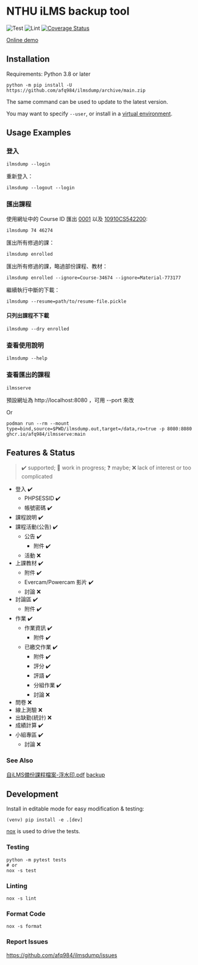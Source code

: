 # NTHU iLMS backup tool

![Test](https://github.com/afq984/ilmsdump/workflows/Test/badge.svg) ![Lint](https://github.com/afq984/ilmsdump/workflows/Lint/badge.svg) [![Coverage Status](https://coveralls.io/repos/github/afq984/ilmsdump/badge.svg?branch=main)](https://coveralls.io/github/afq984/ilmsdump?branch=main)

[Online demo](https://ilmsdump.afq984.net)

## Installation

Requirements: Python 3.8 or later

```
python -m pip install -U https://github.com/afq984/ilmsdump/archive/main.zip
```

The same command can be used to update to the latest version.

You may want to specify `--user`, or install in a [virtual environment].

## Usage Examples

### 登入

```
ilmsdump --login
```

重新登入：

```
ilmsdump --logout --login
```

### 匯出課程

使用網址中的 Course ID 匯出 [0001](http://lms.nthu.edu.tw/course/74) 以及 [10910CS542200](http://lms.nthu.edu.tw/course/46274):

```
ilmsdump 74 46274
```

匯出所有修過的課：

```
ilmsdump enrolled
```

匯出所有修過的課，略過部份課程、教材：

```
ilmsdump enrolled --ignore=Course-34674 --ignore=Material-773177
```

繼續執行中斷的下載：

```
ilmsdump --resume=path/to/resume-file.pickle
```

#### 只列出課程不下載

```
ilmsdump --dry enrolled
```

### 查看使用說明

```
ilmsdump --help
```

### 查看匯出的課程

```
ilmsserve
```

預設網址為 http://localhost:8080 ，可用 --port 來改

Or

```
podman run --rm --mount type=bind,source=$PWD/ilmsdump.out,target=/data,ro=true -p 8080:8080 ghcr.io/afq984/ilmsserve:main
```

## Features & Status

> ✔️ supported; 🚧 work in progress; ❓ maybe; ❌ lack of interest or too complicated

*   登入 ✔️
    *   PHPSESSID ✔️
    *   帳號密碼 ✔️
*   課程說明 ✔️
*   課程活動(公告) ✔️
    *   公告 ✔️
        *   附件 ✔️
    *   活動 ❌
*   上課教材 ✔️
    *   附件 ✔️
    *   Evercam/Powercam 影片 ✔️
    *   討論 ❌
*   討論區 ✔️
    *   附件 ✔️
*   作業 ✔️
    *   作業資訊 ✔️
        *   附件 ✔️
    *   已繳交作業 ✔️
        *   附件 ✔️
        *   評分 ✔️
        *   評語 ✔️
        *   分組作業 ✔️
        *   討論 ❌
*   問卷 ❌
*   線上測驗 ❌
*   出缺勤(統計) ❌
*   成績計算 ✔️
*   小組專區 ✔️
    *   討論 ❌

### See Also

[自iLMS備份課程檔案-浮水印.pdf] [backup]

[virtual environment]: https://packaging.python.org/guides/installing-using-pip-and-virtual-environments/#creating-a-virtual-environment
[自iLMS備份課程檔案-浮水印.pdf]: http://lms.nthu.edu.tw/sys/read_attach.php?id=2470763
[backup]: https://github.com/afq984/ilmsdump/blob/backup/%E8%87%AAiLMS%E5%82%99%E4%BB%BD%E8%AA%B2%E7%A8%8B%E6%AA%94%E6%A1%88-%E6%B5%AE%E6%B0%B4%E5%8D%B0.pdf


## Development

Install in editable mode for easy modification & testing:

```
(venv) pip install -e .[dev]
```

[nox](https://nox.thea.codes/) is used to drive the tests.

### Testing

```
python -m pytest tests
# or
nox -s test
```

### Linting

```
nox -s lint
```

### Format Code

```
nox -s format
```

### Report Issues

https://github.com/afq984/ilmsdump/issues
